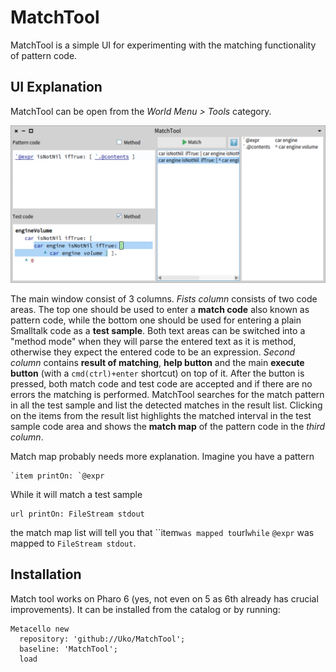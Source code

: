 MatchTool
=========

MatchTool is a simple UI for experimenting with the matching functionality of pattern code.

UI Explanation
--------------

MatchTool can be open from the _World Menu > Tools_ category.

![demo image](graphics/demo.png)

The main window consist of 3 columns. _Fists column_ consists of two code areas. The top one should be used to enter a **match code** also known as pattern code, while the bottom one should be used for entering a plain Smalltalk code as a **test sample**. Both text areas can be switched into a "method mode" when they will parse the entered text as it is method, otherwise they expect the entered code to be an expression. _Second column_ contains **result of matching**, **help button** and the main **execute button** (with a `cmd(ctrl)+enter` shortcut) on top of it. After the button is pressed, both match code and test code are accepted and if there are no errors the matching is performed. MatchTool searches for the match pattern in all the test sample and list the detected matches in the result list. Clicking on the items from the result list highlights the matched interval in the test sample code area and shows the **match map** of the pattern code in the _third column_.

Match map probably needs more explanation. Imagine you have a pattern

    `item printOn: `@expr

While it will match a test sample

    url printOn: FileStream stdout

the match map list will tell you that ``item` was mapped to `url` while ` `@expr` was mapped to `FileStream stdout`.

Installation
------------
Match tool works on Pharo 6 (yes, not even on 5 as 6th already has crucial improvements). It can be installed from the catalog or by running:

    Metacello new
      repository: 'github://Uko/MatchTool';
      baseline: 'MatchTool';
      load
